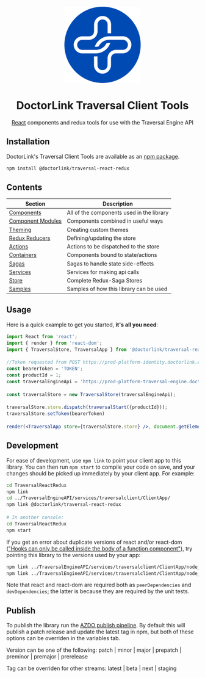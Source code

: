 <p align="center">
  <a href="https://www.doctorlink.com/" rel="noopener" target="_blank"><img width="200" src="/static/logo.png" alt="Doctorlink Design System"></a></p>
</p>

<h1 align="center">DoctorLink Traversal Client Tools</h1>

<div align="center">

[React](http://facebook.github.io/react/) components and redux tools for use with the Traversal Engine API

</div>

## Installation

DoctorLink's Traversal Client Tools are available as an [npm package](https://www.npmjs.com/package/@doctorlink/traversal-react-redux).

```sh
npm install @doctorlink/traversal-react-redux
```

## Contents

|Section                                     |Description                              |
|--------------------------------------------|-----------------------------------------|
|[Components](src/Components)                |All of the components used in the library|
|[Component Modules](src/ComponentModules)   |Components combined in useful ways       |
|[Theming](src/Theme)                        |Creating custom themes                   |
|[Redux Reducers](src/Reducers)              |Defining/updating the store              |
|[Actions](src/Actions)                      |Actions to be dispatched to the store    |
|[Containers](src/Containers)                |Components bound to state/actions        |
|[Sagas](src/Sagas)                          |Sagas to handle state side-effects       |
|[Services](src/Services)                    |Services for making api calls            |
|[Store](src/Store)                          |Complete Redux-Saga Stores               |
|[Samples](samples)                          |Samples of how this library can be used  |


## Usage

Here is a quick example to get you started, **it's all you need**:

```jsx
import React from 'react';
import { render } from 'react-dom';
import { TraversalStore, TraversalApp } from '@doctorlink/traversal-react-redux';

//Token requested from POST https://prod-platform-identity.doctorlink.engineering/connect/token
const bearerToken = 'TOKEN';
const productId = 1;
const traversalEngineApi = 'https://prod-platform-traversal-engine.doctorlink.engineering';

const traversalStore = new TraversalStore(traversalEngineApi);

traversalStore.store.dispatch(traversalStart({productId}));
traversalStore.setToken(bearerToken)

render(<TraversalApp store={traversalStore.store} />, document.getElementById('root'));
```

## Development

For ease of development, use `npm link` to point your client app to this library. You can then run `npm start` to compile your code on save, and your changes should be picked up immediately by your client app. For example:

```bash
cd TraversalReactRedux
npm link
cd ../TraversalEngineAPI/services/traversalclient/ClientApp/
npm link @doctorlink/traversal-react-redux

# In another console:
cd TraversalReactRedux
npm start
```

If you get an error about duplicate versions of react and/or react-dom (["Hooks can only be called inside the body of a function component"](https://reactjs.org/warnings/invalid-hook-call-warning.html#duplicate-react)), try pointing this library to the versions used by your app:

```bash
npm link ../TraversalEngineAPI/services/traversalclient/ClientApp/node_modules/react
npm link ../TraversalEngineAPI/services/traversalclient/ClientApp/node_modules/react-dom
```

Note that react and react-dom are required both as `peerDependencies` and `devDependencies`; the latter is because they are required by the unit tests.

## Publish

To publish the library run the [AZDO publish pipeline](https://dev.azure.com/doctorlink-engineering/ENG/_build?definitionId=45&_a=summary). By default this will publish a patch release and update the latest tag in npm, but both of these options can be overriden in the variables tab.

Version can be one of the following:
  patch | minor | major | prepatch | preminor | premajor | prerelease

Tag can be overriden for other streams:
  latest | beta | next | staging